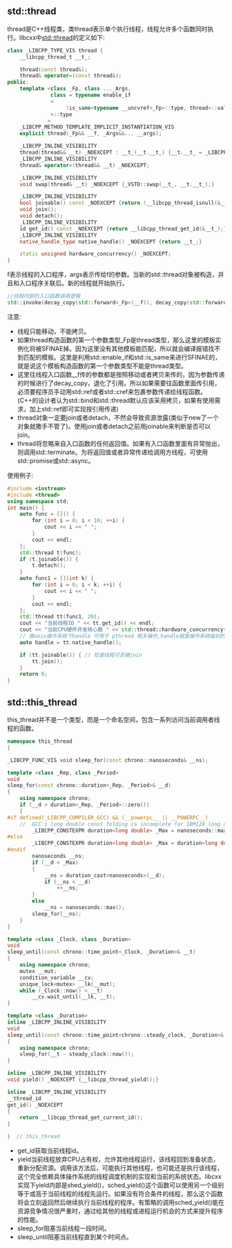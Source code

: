 ## std::thread
thread是C++线程类，类thread表示单个执行线程，线程允许多个函数同时执行。libcxx中[std::thread](https://github.com/llvm-mirror/libcxx/blob/78d6a7767ed57b50122a161b91f59f19c9bd0d19/include/thread#L216)的定义如下:
```cpp
class _LIBCPP_TYPE_VIS thread {
    __libcpp_thread_t __t_;

    thread(const thread&);
    thread& operator=(const thread&);
public:
    template <class _Fp, class ..._Args,
              class = typename enable_if
              <
                   !is_same<typename __uncvref<_Fp>::type, thread>::value
              >::type
             >
    _LIBCPP_METHOD_TEMPLATE_IMPLICIT_INSTANTIATION_VIS
    explicit thread(_Fp&& __f, _Args&&... __args);

    _LIBCPP_INLINE_VISIBILITY
    thread(thread&& __t) _NOEXCEPT : __t_(__t.__t_) {__t.__t_ = _LIBCPP_NULL_THREAD;}
    _LIBCPP_INLINE_VISIBILITY
    thread& operator=(thread&& __t) _NOEXCEPT;

    _LIBCPP_INLINE_VISIBILITY
    void swap(thread& __t) _NOEXCEPT {_VSTD::swap(__t_, __t.__t_);}

    _LIBCPP_INLINE_VISIBILITY
    bool joinable() const _NOEXCEPT {return !__libcpp_thread_isnull(&__t_);}
    void join();
    void detach();
    _LIBCPP_INLINE_VISIBILITY
    id get_id() const _NOEXCEPT {return __libcpp_thread_get_id(&__t_);}
    _LIBCPP_INLINE_VISIBILITY
    native_handle_type native_handle() _NOEXCEPT {return __t_;}

    static unsigned hardware_concurrency() _NOEXCEPT;
}
```
f表示线程的入口程序，args表示传给f的参数。当新的std::thread对象被构造，并且和入口程序关联后。新的线程就开始执行。
```cpp
//线程内部的入口函数调用逻辑
std::invoke(decay_copy(std::forward<_Fp>(__f)), decay_copy(std::forward<_Args>(__args))...);
```
注意:
- 线程只能移动，不能拷贝。
- 如果thread构造函数的第一个参数类型_Fp是thread类型，那么这里的模板实例化将被SFINAE掉。因为这里没有其他模板能匹配，所以就会编译报错找不到匹配的模板。这里是利用std::enable_if和std::is_same来进行SFINAE的，就是说这个模板构造函数的第一个参数类型不能是thread类型。
- 这里往线程入口函数__f传的参数都是按照移动或者拷贝来传的，因为参数传递的时候进行了decay_copy，退化了引用。所以如果需要往函数里面传引用，必须要程序员手动用std::ref或者std::cref来包裹参数传递给线程函数。(C++的设计者认为std::bind和std::thread默认应该采用拷贝，如果有使用需求，加上std::ref即可实现按引用传递)
- thread对象一定要join或者detach，不然会导致资源泄露(类似于new了一个对象就撒手不管了)。使用join或者detach之前用joinable来判断是否可以join。
- thread将忽略来自入口函数的任何返回值。如果有入口函数里面有异常抛出，则调用std::terminate。为将返回值或者异常传递给调用方线程，可使用std::promise或std::async。  

使用例子:
```cpp
#include <iostream>
#include <thread>
using namespace std;
int main() {
    auto func = []() {
        for (int i = 0; i < 10; ++i) {
            cout << i << " ";
        }
        cout << endl;
    };
    std::thread t(func);
    if (t.joinable()) {
        t.detach();
    }
    auto func1 = [](int k) {
        for (int i = 0; i < k; ++i) {
            cout << i << " ";
        }
        cout << endl;
    };
    std::thread tt(func1, 20);
    cout << "当前线程ID " << tt.get_id() << endl;
    cout << "当前CPU硬件并发核心数 " << std::thread::hardware_concurrency() << endl;
    // 类unix操作系统下handle 可用于 pthread 相关操作,handle就是操作系统级别的线程句柄，类unix下就是线程描述符pthread_t(windows俺也不懂)
    auto handle = tt.native_handle();

    if (tt.joinable()) { // 检查线程可否被join
        tt.join();
    }
    return 0;
}
```
## std::this_thread
this_thread并不是一个类型，而是一个命名空间，包含一系列访问当前调用者线程的函数。
```cpp
namespace this_thread
{

_LIBCPP_FUNC_VIS void sleep_for(const chrono::nanoseconds& __ns);

template <class _Rep, class _Period>
void
sleep_for(const chrono::duration<_Rep, _Period>& __d)
{
    using namespace chrono;
    if (__d > duration<_Rep, _Period>::zero())
    {
#if defined(_LIBCPP_COMPILER_GCC) && (__powerpc__ || __POWERPC__)
    //  GCC's long double const folding is incomplete for IBM128 long doubles.
        _LIBCPP_CONSTEXPR duration<long double> _Max = nanoseconds::max();
#else
        _LIBCPP_CONSTEXPR duration<long double> _Max = duration<long double>(ULLONG_MAX/1000000000ULL) ;
#endif
        nanoseconds __ns;
        if (__d < _Max)
        {
            __ns = duration_cast<nanoseconds>(__d);
            if (__ns < __d)
                ++__ns;
        }
        else
            __ns = nanoseconds::max();
        sleep_for(__ns);
    }
}

template <class _Clock, class _Duration>
void
sleep_until(const chrono::time_point<_Clock, _Duration>& __t)
{
    using namespace chrono;
    mutex __mut;
    condition_variable __cv;
    unique_lock<mutex> __lk(__mut);
    while (_Clock::now() < __t)
        __cv.wait_until(__lk, __t);
}

template <class _Duration>
inline _LIBCPP_INLINE_VISIBILITY
void
sleep_until(const chrono::time_point<chrono::steady_clock, _Duration>& __t)
{
    using namespace chrono;
    sleep_for(__t - steady_clock::now());
}

inline _LIBCPP_INLINE_VISIBILITY
void yield() _NOEXCEPT {__libcpp_thread_yield();}

inline _LIBCPP_INLINE_VISIBILITY
__thread_id
get_id() _NOEXCEPT
{
    return __libcpp_thread_get_current_id();
}

}  // this_thread
```
- get_id获取当前线程id。
- yield当前线程放弃CPU占有权，允许其他线程运行，该线程回到准备状态，重新分配资源。调用该方法后，可能执行其他线程，也可能还是执行该线程，这个完全依赖具体操作系统的线程调度机制的实现和当前的系统状态。libcxx实现下yield内部是shed_yield()，sched_yield()这个函数可以使用另一个级别等于或高于当前线程的线程先运行。如果没有符合条件的线程，那么这个函数将会立刻返回然后继续执行当前线程的程序。有策略的调用sched_yield()能在资源竞争情况很严重时，通过给其他的线程或进程运行机会的方式来提升程序的性能。
- sleep_for阻塞当前线程一段时间。
- sleep_until阻塞当前线程直到某个时间点。